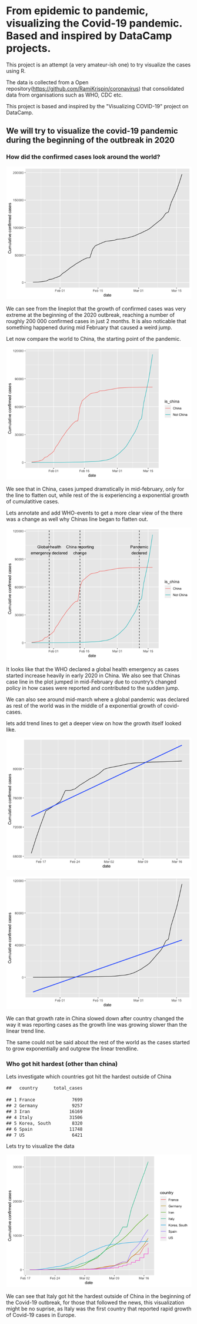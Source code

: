 # From epidemic to pandemic, visualizing the Covid-19 pandemic. Based and inspired by DataCamp projects.

This project is an attempt (a very amateur-ish one) to try visualize the cases using R.

The data is collected from a Open repository(https://github.com/RamiKrispin/coronavirus) that consolidated data from organisations such as WHO, CDC etc. 

This project is based and inspired by the "Visualizing COVID-19" project on DataCamp.

## We will try to visualize the covid-19 pandemic during the beginning of the outbreak in 2020

### How did the confirmed cases look around the world?

![](unnamed-chunk-2-1.png)

We can see from the lineplot that the growth of confirmed cases was very
extreme at the beginning of the 2020 outbreak, reaching a number of
roughly 200 000 confirmed cases in just 2 months. It is also noticable
that something happened during mid February that caused a weird jump.

Let now compare the world to China, the starting point of the pandemic.

![](unnamed-chunk-3-1.png)

We see that in China, cases jumped dramstically in mid-february, only
for the line to flatten out, while rest of the is experiencing a
exponential growth of cumulatitive cases.

Lets annotate and add WHO-events to get a more clear view of the there
was a change as well why Chinas line began to flatten out.

![](unnamed-chunk-4-1.png)

It looks like that the WHO declared a global health emergency as cases
started increase heavily in early 2020 in China. We also see that Chinas
case line in the plot jumped in mid-February due to country’s changed
policy in how cases were reported and contributed to the sudden jump.

We can also see around mid-march where a global pandemic was declared as
rest of the world was in the middle of a exponential growth of
covid-cases.

lets add trend lines to get a deeper view on how the growth itself
looked like.

![](unnamed-chunk-5-1.png)

![](unnamed-chunk-6-1.png)

We can that growth rate in China slowed down after country changed the
way it was reporting cases as the growth line was growing slower than
the linear trend line.

The same could not be said about the rest of the world as the cases
started to grow exponentially and outgrew the linear trendline.

### Who got hit hardest (other than china)

Lets investigate which countries got hit the hardest outside of China

  
    ##   country      total_cases
                 
    ## 1 France              7699
    ## 2 Germany             9257
    ## 3 Iran               16169
    ## 4 Italy              31506
    ## 5 Korea, South        8320
    ## 6 Spain              11748
    ## 7 US                  6421

Lets try to visualize the data

![](unnamed-chunk-8-1.png)

We can see that Italy got hit the hardest outside of China in the
beginning of the Covid-19 outbreak, for those that followed the news,
this visualization might be no suprise, as Italy was the first country
that reported rapid growth of Covid-19 cases in Europe.
